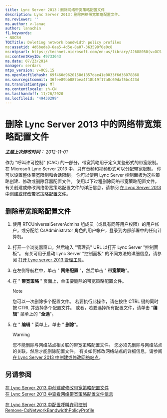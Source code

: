 ```yaml
---
title: Lync Server 2013：删除网络带宽策略配置文件
description: Lync Server 2013：删除网络带宽策略配置文件。
ms.reviewer: ''
ms.author: v-lanac
author: lanachin
f1.keywords:
- NOCSH
TOCTitle: Deleting network bandwidth policy profiles
ms:assetid: 4d6beda8-6aa5-4d5e-8a07-363598f0e0c8
ms:mtpsurl: https://technet.microsoft.com/en-us/library/JJ688050(v=OCS.15)
ms:contentKeyID: 49733643
ms.date: 07/23/2014
manager: serdars
mtps_version: v=OCS.15
ms.openlocfilehash: 69f460d9620158d1857dae41e0033f6d36078868
ms.sourcegitcommit: 36fee89bb887bea4f18b19f17a8c69daf5bc423d
ms.translationtype: MT
ms.contentlocale: zh-CN
ms.lasthandoff: 11/26/2020
ms.locfileid: "49430299"
---
```

# <a name="deleting-network-bandwidth-policy-profiles-in-lync-server-2013"></a>删除 Lync Server 2013 中的网络带宽策略配置文件

<div data-xmlns="http://www.w3.org/1999/xhtml">

<div class="topic" data-xmlns="http://www.w3.org/1999/xhtml" data-msxsl="urn:schemas-microsoft-com:xslt" data-cs="https://msdn.microsoft.com/">

<div data-asp="https://msdn2.microsoft.com/asp">



</div>

<div id="mainSection">

<div id="mainBody">

<span> </span>

_**主题上次修改时间：** 2012-11-01_

作为 "呼叫许可控制" (CAC) 的一部分，带宽策略用于定义某些形式的带宽限制。 在 Microsoft Lync Server 2013 中，只有音频和视频形式可以分配带宽限制。 你可以设置整体带宽限制和会话限制。 你可以使用 Lync Server 控制面板为这些策略创建、修改或删除容器配置文件。 使用以下过程删除网络带宽策略配置文件。 有关创建或修改网络带宽策略配置文件的详细信息，请参阅 [在 Lync Server 2013 中创建或修改带宽策略配置文件](lync-server-2013-creating-or-modifying-bandwidth-policy-profiles.md)。

<div>

## <a name="to-delete-a-bandwidth-policy-profile"></a>删除带宽策略配置文件

1.  使用 RTCUniversalServerAdmins 组成员（或具有同等用户权限）的用户帐户，或分配给 CsAdministrator 角色的用户帐户，登录到内部部署中的任何计算机。

2.  打开一个浏览器窗口，然后输入 "管理员" URL 以打开 Lync Server "控制面板"。 有关可用于启动 Lync Server "控制面板" 的不同方法的详细信息，请参阅 [打开 Lync server 2013 管理工具](lync-server-2013-open-lync-server-administrative-tools.md)。

3.  在左侧导航栏中，单击 " **网络配置** "，然后单击 " **带宽策略**"。

4.  在 " **带宽策略** " 页面上，单击要删除的带宽策略配置文件。
    
    <div>
    

    > [!NOTE]  
    > 您可以一次删除多个配置文件。 若要执行此操作，请在按住 CTRL 键的同时按 CTRL 并选择多个配置文件。 或者，若要选择所有配置文件，请单击 "<STRONG>编辑</STRONG>" 菜单上的 "<STRONG>全选</STRONG>"。

    
    </div>

5.  在 " **编辑** " 菜单上，单击 " **删除**"。
    
    <div>
    

    > [!WARNING]  
    > 您不能删除与网络站点相关联的带宽策略配置文件。 您必须先删除与网络站点的关联，然后才能删除配置文件。 有关如何修改网络站点的详细信息，请参阅 <A href="lync-server-2013-creating-or-modifying-network-sites.md">在 Lync Server 2013 中创建或修改网络站点</A>。

    
    </div>

</div>

<div>

## <a name="see-also"></a>另请参阅


[在 Lync Server 2013 中创建或修改带宽策略配置文件](lync-server-2013-creating-or-modifying-bandwidth-policy-profiles.md)  
[在 Lync Server 2013 中查看网络带宽策略配置文件信息](lync-server-2013-viewing-network-bandwidth-policy-profile-information.md)  


[在 Lync Server 2013 中配置呼叫许可控制](lync-server-2013-configure-call-admission-control.md)  
[Remove-CsNetworkBandwidthPolicyProfile](https://docs.microsoft.com/powershell/module/skype/Remove-CsNetworkBandwidthPolicyProfile)  
  

</div>

</div>

<span> </span>

</div>

</div>

</div>

